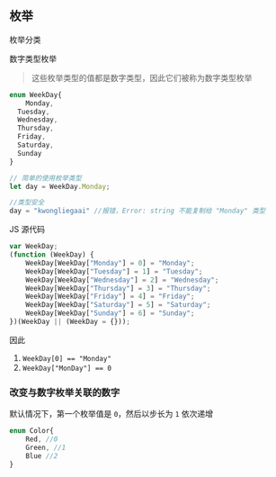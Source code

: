 ## 枚举

枚举分类

数字类型枚举

>  这些枚举类型的值都是数字类型，因此它们被称为数字类型枚举

```ts
enum WeekDay{
	Monday,
  Tuesday,
  Wednesday,
  Thursday,
  Friday,
  Saturday,
  Sunday
}

// 简单的使用枚举类型
let day = WeekDay.Monday;

//类型安全
day = "kwongliegaai" //报错，Error: string 不能复制给 "Monday" 类型
```

JS 源代码

```js
var WeekDay;
(function (WeekDay) {
    WeekDay[WeekDay["Monday"] = 0] = "Monday";
    WeekDay[WeekDay["Tuesday"] = 1] = "Tuesday";
    WeekDay[WeekDay["Wednesday"] = 2] = "Wednesday";
    WeekDay[WeekDay["Thursday"] = 3] = "Thursday";
    WeekDay[WeekDay["Friday"] = 4] = "Friday";
    WeekDay[WeekDay["Saturday"] = 5] = "Saturday";
    WeekDay[WeekDay["Sunday"] = 6] = "Sunday";
})(WeekDay || (WeekDay = {}));
```

因此 

1. ` WeekDay[0] == "Monday" `
2. ` WeekDay["MonDay"] == 0 `


### 改变与数字枚举关联的数字

默认情况下，第一个枚举值是 `0`，然后以步长为 `1` 依次递增

```ts
enum Color{
	Red, //0
	Green, //1
	Blue //2
}

```